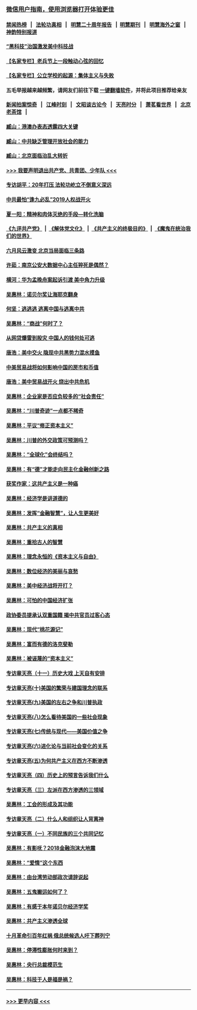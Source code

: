 ### [微信用户指南，使用浏览器打开体验更佳](https://github.com/gfw-breaker/banned-news1/blob/master/indexes/wechat-guide.md?t=0)
#### [禁闻热榜](热点新闻.md?t=0)  &nbsp;&nbsp;|&nbsp;&nbsp; [法轮功真相](https://github.com/gfw-breaker/truth/blob/master/README.md?t=0) &nbsp;&nbsp;|&nbsp;&nbsp; [明慧二十周年报告](https://github.com/gfw-breaker/mh-reports/blob/master/README.md?t=0) &nbsp;&nbsp;|&nbsp;&nbsp;[明慧期刊](https://github.com/gfw-breaker/mh-qikan) &nbsp;&nbsp;|&nbsp;&nbsp; [明慧海外之窗](https://github.com/gfw-breaker/mh-news/blob/master/README.md?t=0) &nbsp;&nbsp;|&nbsp;&nbsp; [神韵特别报道](https://github.com/gfw-breaker/mh-news/blob/master/shenyun.md?t=0)
#### [“黑科技”治国激发美中科技战](../pages/nsc423/n11638056.md?t=02070755) 
#### [【名家专栏】老兵节上一段触动心弦的回忆](../pages/nsc423/n11646016.md?t=02070755) 
#### [【名家专栏】公立学校的起源：集体主义与失败](../pages/nsc423/n11601833.md?t=02070755) 
#### 五毛举报越来越频繁，请网友们前往下载 [一键翻墙软件](https://github.com/gfw-breaker/ssr-accounts)，并将此项目推荐给亲友
#### [新闻拍案惊奇](https://github.com/gfw-breaker/banned-news1/blob/master/pages/link4.md) &nbsp;&nbsp;|&nbsp;&nbsp; [江峰时刻](https://github.com/gfw-breaker/banned-news1/blob/master/pages/link4.md) &nbsp;&nbsp;|&nbsp;&nbsp; [文昭谈古论今](https://github.com/gfw-breaker/banned-news1/blob/master/pages/link4.md) &nbsp;&nbsp;|&nbsp;&nbsp; [天亮时分](https://github.com/gfw-breaker/banned-news1/blob/master/pages/link4.md) &nbsp;&nbsp;|&nbsp;&nbsp; [萧茗看世界](https://github.com/gfw-breaker/banned-news1/blob/master/pages/link4.md) &nbsp;&nbsp;|&nbsp;&nbsp; [北京老茶馆](https://github.com/gfw-breaker/banned-news1/blob/master/pages/link4.md) &nbsp;&nbsp;|&nbsp;&nbsp; 
#### [臧山：港澳办表态透露四大关键](../pages/nsc423/n11421628.md?t=02070755) 
#### [臧山：中共缺乏管理开放社会的能力](../pages/nsc423/n11407457.md?t=02070755) 
#### [臧山：北京面临治乱大转折](../pages/nsc423/n11406895.md?t=02070755) 
#### [>>> 我要声明退出共产党、共青团、少年队 <<<](https://github.com/begood0513/goodnews/blob/master/quit/letter.md) 
#### [专访胡平：20年打压 法轮功屹立不倒意义深远](../pages/nsc423/n11398800.md?t=02070755) 
#### [中共最怕“逢九必乱”2019人权战开火](../pages/nsc423/n11385248.md?t=02070755) 
#### [夏一阳：精神和肉体灭绝的手段—转化洗脑](../pages/nsc423/n11368250.md?t=02070755) 
#### [《九评共产党》](https://github.com/begood0513/9ping.md/blob/master/README.md) &nbsp;|&nbsp; [《解体党文化》](../../../../jtdwh.md/blob/master/README.md)  &nbsp;|&nbsp; [《共产主义的终极目的》](../../../../gczydzjmd.md/blob/master/README.md) &nbsp;|&nbsp; [《魔鬼在统治我们的世界》](../../../../mgztzwmdsj.md/blob/master/README.md) 
#### [六月风云激变 北京当局面临三条路](../pages/nsc423/n11313668.md?t=02070755) 
#### [许茹：南京公安大数据中心主任猝死是偶然？](../pages/nsc423/n11064744.md?t=02070755) 
#### [横河：华为孟晚舟案起诉引渡 美中角力升级](../pages/nsc423/n11027230.md?t=02070755) 
#### [吴惠林：诺贝尔奖让海耶克翻身](../pages/nsc423/n10890049.md?t=02070755) 
#### [何坚：逃逃逃 逃离中国与逃离中共](../pages/nsc423/n10592891.md?t=02070755) 
#### [吴惠林：“商战”何时了？](../pages/nsc423/n10573558.md?t=02070755) 
#### [从网贷爆雷到股灾 中国人的钱何处可逃](../pages/nsc423/n10572800.md?t=02070755) 
#### [唐浩：美中交火 隐现中共黑势力混水摸鱼](../pages/nsc423/n10544040.md?t=02070755) 
#### [中美贸易战将如何影响中国的房市和币值](../pages/nsc423/n10543697.md?t=02070755) 
#### [唐浩：美中贸易战开火 烧出中共危机](../pages/nsc423/n10540126.md?t=02070755) 
#### [吴惠林：企业家是否应负较多的“社会责任”](../pages/nsc423/n10535022.md?t=02070755) 
#### [吴惠林：“川普奇迹”一点都不稀奇](../pages/nsc423/n10512808.md?t=02070755) 
#### [吴惠林：平议“修正资本主义”](../pages/nsc423/n10495724.md?t=02070755) 
#### [吴惠林：川普的外交政策可预测吗？](../pages/nsc423/n10462387.md?t=02070755) 
#### [吴惠林：“全球化”会终结吗？](../pages/nsc423/n10452838.md?t=02070755) 
#### [吴惠林：有“德”才能走向民主化金融创新之路](../pages/nsc423/n10432292.md?t=02070755) 
#### [获奖作家：这共产主义是一种癌](../pages/nsc423/n10431541.md?t=02070755) 
#### [吴惠林：经济学是讲道德的](../pages/nsc423/n10398014.md?t=02070755) 
#### [吴惠林：发挥“金融智慧”，让人生更美好](../pages/nsc423/n10375019.md?t=02070755) 
#### [吴惠林：共产主义的真相](../pages/nsc423/n10351394.md?t=02070755) 
#### [吴惠林：重拾古人的智慧](../pages/nsc423/n10337691.md?t=02070755) 
#### [吴惠林：理念永恒的《资本主义与自由》](../pages/nsc423/n10316274.md?t=02070755) 
#### [吴惠林：数位经济的美丽与哀愁](../pages/nsc423/n10292946.md?t=02070755) 
#### [吴惠林：美中经济战将开打？](../pages/nsc423/n10258825.md?t=02070755) 
#### [吴惠林：可怕的中国经济扩张](../pages/nsc423/n10219147.md?t=02070755) 
#### [政协委员提承认双重国籍 揭中共官员过客心态](../pages/nsc423/n10208809.md?t=02070755) 
#### [吴惠林：现代“桃花源记”](../pages/nsc423/n10185234.md?t=02070755) 
#### [吴惠林：富而有德的洛克斐勒](../pages/nsc423/n10142264.md?t=02070755) 
#### [吴惠林：被诬蔑的“资本主义”](../pages/nsc423/n10124816.md?t=02070755) 
#### [专访章天亮（十一）历史大戏 上天自有安排](../pages/nsc423/n10094905.md?t=02070755) 
#### [专访章天亮(十)美国的繁荣与建国理念的联系](../pages/nsc423/n10094899.md?t=02070755) 
#### [专访章天亮(九)美国的左右之争和川普执政](../pages/nsc423/n10094889.md?t=02070755) 
#### [专访章天亮(八)怎么看待美国的一些社会现象](../pages/nsc423/n10094857.md?t=02070755) 
#### [专访章天亮(七)传统与现代——美国价值之争](../pages/nsc423/n10093140.md?t=02070755) 
#### [专访章天亮(六)进化论与当前社会变化的关系](../pages/nsc423/n10092036.md?t=02070755) 
#### [专访章天亮(五)为何共产主义在西方不断渗透](../pages/nsc423/n10083620.md?t=02070755) 
#### [专访章天亮（四）历史上的预言告诉我们什么](../pages/nsc423/n10083606.md?t=02070755) 
#### [专访章天亮（三）左派在西方渗透的三领域](../pages/nsc423/n10081115.md?t=02070755) 
#### [吴惠林：工会的形成及其功能](../pages/nsc423/n10080633.md?t=02070755) 
#### [专访章天亮（二）什么人和组织让人背离神](../pages/nsc423/n10076637.md?t=02070755) 
#### [专访章天亮（一）不同民族的三个共同记忆](../pages/nsc423/n10074188.md?t=02070755) 
#### [吴惠林：有影呒？2018金融泡沫大地震](../pages/nsc423/n10040534.md?t=02070755) 
#### [吴惠林：“爱情”这个东西](../pages/nsc423/n10019423.md?t=02070755) 
#### [吴惠林：由台湾劳动部政次请辞说起](../pages/nsc423/n9979679.md?t=02070755) 
#### [吴惠林：五鬼搬运如何了？](../pages/nsc423/n9925338.md?t=02070755) 
#### [吴惠林：有感于本年诺贝尔经济学奖](../pages/nsc423/n9871883.md?t=02070755) 
#### [吴惠林：共产主义渗透全球](../pages/nsc423/n9812748.md?t=02070755) 
#### [十月革命引百年红祸 俄总统候选人吁下葬列宁](../pages/nsc423/n9810182.md?t=02070755) 
#### [吴惠林：停滞性膨胀何时来到？](../pages/nsc423/n9764136.md?t=02070755) 
#### [吴惠林：央行总裁模范生](../pages/nsc423/n9728134.md?t=02070755) 
#### [吴惠林：科技于人是福是祸？](../pages/nsc423/n9672982.md?t=02070755) 

----
#### [ >>> 更早内容 <<< ](../indexes/nsc423-earlier.md)
